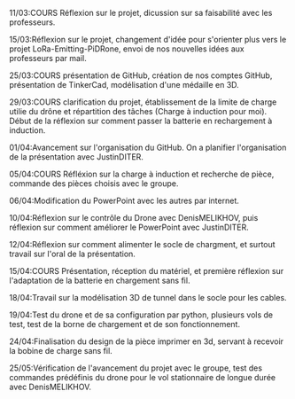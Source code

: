 11/03:COURS Réflexion sur le projet, dicussion sur sa faisabilité avec les professeurs.

15/03:Réflexion sur le projet, changement d'idée pour s'orienter plus vers le projet LoRa-Emitting-PiDRone, envoi de nos nouvelles idées aux professeurs par mail.

25/03:COURS présentation de GitHub, création de nos comptes GitHub, présentation de TinkerCad, modélisation d'une médaille en 3D.

29/03:COURS clarification du projet, établissement de la limite de charge utilie du drône et répartition des tâches (Charge à induction pour moi). Début de la réflexion sur comment passer la batterie en rechargement à induction.

01/04:Avancement sur l'organisation du GitHub. On a planifier l'organisation de la présentation avec JustinDITER.

05/04:COURS Réfléxion sur la charge à induction et recherche de pièce, commande des pièces choisis avec le groupe.

06/04:Modification du PowerPoint avec les autres par internet.

10/04:Réflexion sur le contrôle du Drone avec DenisMELIKHOV, puis réflexion sur comment améliorer le PowerPoint avec JustinDITER.

12/04:Réflexion sur comment alimenter le socle de chargment, et surtout travail sur l'oral de la présentation.

15/04:COURS Présentation, réception du matériel, et première réflexion sur l'adaptation de la batterie en chargement sans fil.

18/04:Travail sur la modélisation 3D de tunnel dans le socle pour les cables.

19/04:Test du drone et de sa configuration par python, plusieurs vols de test, test de la borne de chargement et  de son fonctionnement.

24/04:Finalisation du design de la pièce imprimer en 3d, servant à recevoir la bobine de charge sans fil.

25/05:Vérification de l'avancement du projet avec le groupe, test des commandes prédéfinis du drone pour le vol stationnaire de longue durée avec DenisMELIKHOV.
